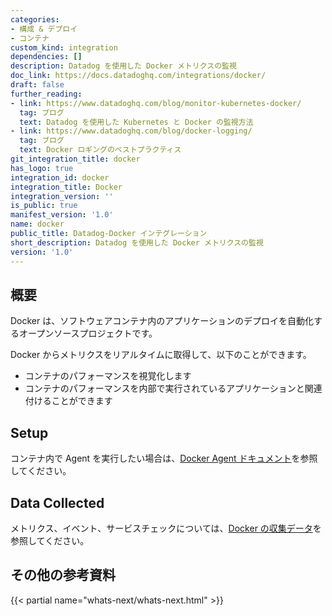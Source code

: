 ```yaml
---
categories:
- 構成 & デプロイ
- コンテナ
custom_kind: integration
dependencies: []
description: Datadog を使用した Docker メトリクスの監視
doc_link: https://docs.datadoghq.com/integrations/docker/
draft: false
further_reading:
- link: https://www.datadoghq.com/blog/monitor-kubernetes-docker/
  tag: ブログ
  text: Datadog を使用した Kubernetes と Docker の監視方法
- link: https://www.datadoghq.com/blog/docker-logging/
  tag: ブログ
  text: Docker ロギングのベストプラクティス
git_integration_title: docker
has_logo: true
integration_id: docker
integration_title: Docker
integration_version: ''
is_public: true
manifest_version: '1.0'
name: docker
public_title: Datadog-Docker インテグレーション
short_description: Datadog を使用した Docker メトリクスの監視
version: '1.0'
---
```


<!--  SOURCED FROM https://github.com/DataDog/dogweb -->
## 概要

Docker は、ソフトウェアコンテナ内のアプリケーションのデプロイを自動化するオープンソースプロジェクトです。

Docker からメトリクスをリアルタイムに取得して、以下のことができます。

- コンテナのパフォーマンスを視覚化します
- コンテナのパフォーマンスを内部で実行されているアプリケーションと関連付けることができます

## Setup

コンテナ内で Agent を実行したい場合は、[Docker Agent ドキュメント][1]を参照してください。


## Data Collected

メトリクス、イベント、サービスチェックについては、[Docker の収集データ][2]を参照してください。

## その他の参考資料

{{< partial name="whats-next/whats-next.html" >}}


[1]: https://docs.datadoghq.com/ja/containers/docker/
[2]: https://docs.datadoghq.com/ja/containers/docker/data_collected/